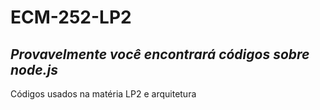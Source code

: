 # ECM-252-LP2
## *Provavelmente você encontrará códigos sobre node.js*

Códigos usados na matéria LP2 e arquitetura

